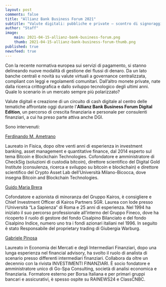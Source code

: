 ```yaml
---
layout: post
comments: false
title: "Allianz Bank Business Forum 2021"
subtitle: "Valute digitali: pubbliche e private – scontro di signoraggio"
author: "Staff"
image:
    main: 2021-04-15-allianz-bank-business-forum.png
    thumb: 2021-04-15-allianz-bank-business-forum-thumb.png
published: true
newsfeed: true
---
```


Con la recente normativa europea sui servizi di pagamento,
si stanno delineando nuove modalità di gestione
dei flussi di denaro.
Da un lato banche centrali e novità su valute
virtuali a governance centralizzata, compliant
con leggi e regolamenti comunitari. Dall’altro
monete private, nate dalla ricerca
crittografica e dallo sviluppo tecnologico degli
ultimi anni. Quale lo scenario in un mercato
sempre più polarizzato?

Valute digitali e creazione di un
circuito di cash digitale al centro delle tematiche
affrontate oggi durante
l'**Allianz Bank Business Forum Digital Edition**,
un percorso di crescita finanziaria e
personale per consulenti finanziari, a cui ha preso parte attiva anche DGI.

Sono intervenuti:
>
[Ferdinando M. Ametrano](http://ametrano.net/about/)
>
Laureato in Fisica, dopo oltre venti anni di esperienza in investment
banking, asset management e quantitative finance, dal 2014 esperto sul
tema Bitcoin e Blockchain Technologies. Cofondatore e amministratore di
CheckSig (soluzioni di custodia bitcoin), direttore scientifico del Digital
Gold Institute (consulenza, ricerca e sviluppo su bitcoin e blockchain) e
direttore scientifico del Crypto Asset Lab dell’Università Milano-Bicocca,
dove insegna Bitcoin and Blockchain Technologies.
>
[Guido Maria Brera](https://twitter.com/guidobrera)
>
Cofondatore e azionista di minoranza del Gruppo Kairos, è consigliere e
Chief Investment Officer di Kairos Partners SGR.
Laurea con lode presso l’Università “La Sapienza” di Roma e 25 anni di
esperienza. Nel 1994 ha iniziato il suo percorso professionale all’interno del
Gruppo Fineco, dove ha ricoperto il ruolo di gestore del fondo Cisalpino
Bilanciato e del fondo Cisalpino Indice, numero uno tra i fondi azionari
italiani nel 1996. In seguito è stato Responsabile del proprietary trading di
Giubergia Warburg.
>
[Gabriele Pinosa](https://www.linkedin.com/in/gabriele-pinosa-1b55841a8/)
>
Laureato in Economia dei Mercati e degli Intermediari Finanziari, dopo una
lunga esperienza nel financial advisory, ha svolto il ruolo di analista di
scenario presso differenti intermediari finanziari. Collabora da oltre un
decennio con la rivista INVESTIMENTI FINANZIARI. È socio fondatore e
amministratore unico di Go-Spa Consulting, società di analisi economica e
finanziaria. Formatore esterno per Borsa Italiana e per primari gruppi bancari
e assicurativi, è spesso ospite su RAINEWS24 e ClassCNBC.

